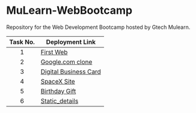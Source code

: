 # MuLearn-WebBootcamp
Repository for the Web Development Bootcamp hosted by Gtech Mulearn.

| Task No. | Deployment Link |
|:-:|-|
| 1 | [First Web](https://nsk-2001.github.io/MuLearn-WebBootcamp/First_Web/) |
| 2 | [Google.com clone](https://nsk-2001.github.io/MuLearn-WebBootcamp/SecondWeb_clone/) |
| 3 | [Digital Business Card](https://nsk-2001.github.io/MuLearn-WebBootcamp/BCard/) |
| 4 | [SpaceX Site](https://nsk-2001.github.io/MuLearn-WebBootcamp/Spacex(4)/) |
| 5 | [Birthday Gift ](https://nsk-2001.github.io/MuLearn-WebBootcamp/BirthdayGift(5)/) |
| 6 | [Static_details ]() |

